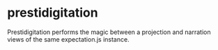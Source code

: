 prestidigitation
================

Prestidigitation performs the magic between a projection and narration views of the same expectation.js instance.

